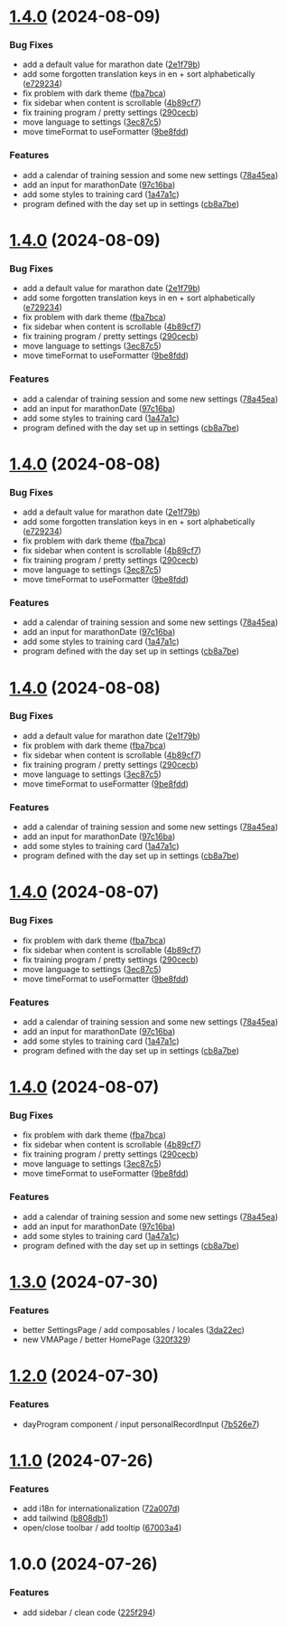 # [1.4.0](https://github.com/TheoLaperrouse/MarathonProgram/compare/v1.3.0...v1.4.0) (2024-08-09)

### Bug Fixes

-   add a default value for marathon date ([2e1f79b](https://github.com/TheoLaperrouse/MarathonProgram/commit/2e1f79b01f18668b307628f796b23ced4a69fa55))
-   add some forgotten translation keys in en + sort alphabetically ([e729234](https://github.com/TheoLaperrouse/MarathonProgram/commit/e7292344a32f8e37d71fde1f6546a82a0aad5599))
-   fix problem with dark theme ([fba7bca](https://github.com/TheoLaperrouse/MarathonProgram/commit/fba7bca06031a2876828b7961168c990e3cff513))
-   fix sidebar when content is scrollable ([4b89cf7](https://github.com/TheoLaperrouse/MarathonProgram/commit/4b89cf7541b1de7f4a9a27ffe3d11c9733373192))
-   fix training program / pretty settings ([290cecb](https://github.com/TheoLaperrouse/MarathonProgram/commit/290cecbfe7e633740194ff22b8a45b6f087f29b3))
-   move language to settings ([3ec87c5](https://github.com/TheoLaperrouse/MarathonProgram/commit/3ec87c552dab2ca9edb5d927742b9bbdafa013fc))
-   move timeFormat to useFormatter ([9be8fdd](https://github.com/TheoLaperrouse/MarathonProgram/commit/9be8fddc306329fda72754ede617b9ed0bd744d6))

### Features

-   add a calendar of training session and some new settings ([78a45ea](https://github.com/TheoLaperrouse/MarathonProgram/commit/78a45ead3c1fe7092dac7177d156f01465c8616e))
-   add an input for marathonDate ([97c16ba](https://github.com/TheoLaperrouse/MarathonProgram/commit/97c16bad5a892494f3e5c3d2e88b6bd98e690ae8))
-   add some styles to training card ([1a47a1c](https://github.com/TheoLaperrouse/MarathonProgram/commit/1a47a1ceb0694a00220e4265188487a62862c6fe))
-   program defined with the day set up in settings ([cb8a7be](https://github.com/TheoLaperrouse/MarathonProgram/commit/cb8a7be606aa2f5998a134560b62c66ac3f25843))

# [1.4.0](https://github.com/TheoLaperrouse/MarathonProgram/compare/v1.3.0...v1.4.0) (2024-08-09)

### Bug Fixes

-   add a default value for marathon date ([2e1f79b](https://github.com/TheoLaperrouse/MarathonProgram/commit/2e1f79b01f18668b307628f796b23ced4a69fa55))
-   add some forgotten translation keys in en + sort alphabetically ([e729234](https://github.com/TheoLaperrouse/MarathonProgram/commit/e7292344a32f8e37d71fde1f6546a82a0aad5599))
-   fix problem with dark theme ([fba7bca](https://github.com/TheoLaperrouse/MarathonProgram/commit/fba7bca06031a2876828b7961168c990e3cff513))
-   fix sidebar when content is scrollable ([4b89cf7](https://github.com/TheoLaperrouse/MarathonProgram/commit/4b89cf7541b1de7f4a9a27ffe3d11c9733373192))
-   fix training program / pretty settings ([290cecb](https://github.com/TheoLaperrouse/MarathonProgram/commit/290cecbfe7e633740194ff22b8a45b6f087f29b3))
-   move language to settings ([3ec87c5](https://github.com/TheoLaperrouse/MarathonProgram/commit/3ec87c552dab2ca9edb5d927742b9bbdafa013fc))
-   move timeFormat to useFormatter ([9be8fdd](https://github.com/TheoLaperrouse/MarathonProgram/commit/9be8fddc306329fda72754ede617b9ed0bd744d6))

### Features

-   add a calendar of training session and some new settings ([78a45ea](https://github.com/TheoLaperrouse/MarathonProgram/commit/78a45ead3c1fe7092dac7177d156f01465c8616e))
-   add an input for marathonDate ([97c16ba](https://github.com/TheoLaperrouse/MarathonProgram/commit/97c16bad5a892494f3e5c3d2e88b6bd98e690ae8))
-   add some styles to training card ([1a47a1c](https://github.com/TheoLaperrouse/MarathonProgram/commit/1a47a1ceb0694a00220e4265188487a62862c6fe))
-   program defined with the day set up in settings ([cb8a7be](https://github.com/TheoLaperrouse/MarathonProgram/commit/cb8a7be606aa2f5998a134560b62c66ac3f25843))

# [1.4.0](https://github.com/TheoLaperrouse/MarathonProgram/compare/v1.3.0...v1.4.0) (2024-08-08)

### Bug Fixes

-   add a default value for marathon date ([2e1f79b](https://github.com/TheoLaperrouse/MarathonProgram/commit/2e1f79b01f18668b307628f796b23ced4a69fa55))
-   add some forgotten translation keys in en + sort alphabetically ([e729234](https://github.com/TheoLaperrouse/MarathonProgram/commit/e7292344a32f8e37d71fde1f6546a82a0aad5599))
-   fix problem with dark theme ([fba7bca](https://github.com/TheoLaperrouse/MarathonProgram/commit/fba7bca06031a2876828b7961168c990e3cff513))
-   fix sidebar when content is scrollable ([4b89cf7](https://github.com/TheoLaperrouse/MarathonProgram/commit/4b89cf7541b1de7f4a9a27ffe3d11c9733373192))
-   fix training program / pretty settings ([290cecb](https://github.com/TheoLaperrouse/MarathonProgram/commit/290cecbfe7e633740194ff22b8a45b6f087f29b3))
-   move language to settings ([3ec87c5](https://github.com/TheoLaperrouse/MarathonProgram/commit/3ec87c552dab2ca9edb5d927742b9bbdafa013fc))
-   move timeFormat to useFormatter ([9be8fdd](https://github.com/TheoLaperrouse/MarathonProgram/commit/9be8fddc306329fda72754ede617b9ed0bd744d6))

### Features

-   add a calendar of training session and some new settings ([78a45ea](https://github.com/TheoLaperrouse/MarathonProgram/commit/78a45ead3c1fe7092dac7177d156f01465c8616e))
-   add an input for marathonDate ([97c16ba](https://github.com/TheoLaperrouse/MarathonProgram/commit/97c16bad5a892494f3e5c3d2e88b6bd98e690ae8))
-   add some styles to training card ([1a47a1c](https://github.com/TheoLaperrouse/MarathonProgram/commit/1a47a1ceb0694a00220e4265188487a62862c6fe))
-   program defined with the day set up in settings ([cb8a7be](https://github.com/TheoLaperrouse/MarathonProgram/commit/cb8a7be606aa2f5998a134560b62c66ac3f25843))

# [1.4.0](https://github.com/TheoLaperrouse/MarathonProgram/compare/v1.3.0...v1.4.0) (2024-08-08)

### Bug Fixes

-   add a default value for marathon date ([2e1f79b](https://github.com/TheoLaperrouse/MarathonProgram/commit/2e1f79b01f18668b307628f796b23ced4a69fa55))
-   fix problem with dark theme ([fba7bca](https://github.com/TheoLaperrouse/MarathonProgram/commit/fba7bca06031a2876828b7961168c990e3cff513))
-   fix sidebar when content is scrollable ([4b89cf7](https://github.com/TheoLaperrouse/MarathonProgram/commit/4b89cf7541b1de7f4a9a27ffe3d11c9733373192))
-   fix training program / pretty settings ([290cecb](https://github.com/TheoLaperrouse/MarathonProgram/commit/290cecbfe7e633740194ff22b8a45b6f087f29b3))
-   move language to settings ([3ec87c5](https://github.com/TheoLaperrouse/MarathonProgram/commit/3ec87c552dab2ca9edb5d927742b9bbdafa013fc))
-   move timeFormat to useFormatter ([9be8fdd](https://github.com/TheoLaperrouse/MarathonProgram/commit/9be8fddc306329fda72754ede617b9ed0bd744d6))

### Features

-   add a calendar of training session and some new settings ([78a45ea](https://github.com/TheoLaperrouse/MarathonProgram/commit/78a45ead3c1fe7092dac7177d156f01465c8616e))
-   add an input for marathonDate ([97c16ba](https://github.com/TheoLaperrouse/MarathonProgram/commit/97c16bad5a892494f3e5c3d2e88b6bd98e690ae8))
-   add some styles to training card ([1a47a1c](https://github.com/TheoLaperrouse/MarathonProgram/commit/1a47a1ceb0694a00220e4265188487a62862c6fe))
-   program defined with the day set up in settings ([cb8a7be](https://github.com/TheoLaperrouse/MarathonProgram/commit/cb8a7be606aa2f5998a134560b62c66ac3f25843))

# [1.4.0](https://github.com/TheoLaperrouse/MarathonProgram/compare/v1.3.0...v1.4.0) (2024-08-07)

### Bug Fixes

-   fix problem with dark theme ([fba7bca](https://github.com/TheoLaperrouse/MarathonProgram/commit/fba7bca06031a2876828b7961168c990e3cff513))
-   fix sidebar when content is scrollable ([4b89cf7](https://github.com/TheoLaperrouse/MarathonProgram/commit/4b89cf7541b1de7f4a9a27ffe3d11c9733373192))
-   fix training program / pretty settings ([290cecb](https://github.com/TheoLaperrouse/MarathonProgram/commit/290cecbfe7e633740194ff22b8a45b6f087f29b3))
-   move language to settings ([3ec87c5](https://github.com/TheoLaperrouse/MarathonProgram/commit/3ec87c552dab2ca9edb5d927742b9bbdafa013fc))
-   move timeFormat to useFormatter ([9be8fdd](https://github.com/TheoLaperrouse/MarathonProgram/commit/9be8fddc306329fda72754ede617b9ed0bd744d6))

### Features

-   add a calendar of training session and some new settings ([78a45ea](https://github.com/TheoLaperrouse/MarathonProgram/commit/78a45ead3c1fe7092dac7177d156f01465c8616e))
-   add an input for marathonDate ([97c16ba](https://github.com/TheoLaperrouse/MarathonProgram/commit/97c16bad5a892494f3e5c3d2e88b6bd98e690ae8))
-   add some styles to training card ([1a47a1c](https://github.com/TheoLaperrouse/MarathonProgram/commit/1a47a1ceb0694a00220e4265188487a62862c6fe))
-   program defined with the day set up in settings ([cb8a7be](https://github.com/TheoLaperrouse/MarathonProgram/commit/cb8a7be606aa2f5998a134560b62c66ac3f25843))

# [1.4.0](https://github.com/TheoLaperrouse/MarathonProgram/compare/v1.3.0...v1.4.0) (2024-08-07)

### Bug Fixes

-   fix problem with dark theme ([fba7bca](https://github.com/TheoLaperrouse/MarathonProgram/commit/fba7bca06031a2876828b7961168c990e3cff513))
-   fix sidebar when content is scrollable ([4b89cf7](https://github.com/TheoLaperrouse/MarathonProgram/commit/4b89cf7541b1de7f4a9a27ffe3d11c9733373192))
-   fix training program / pretty settings ([290cecb](https://github.com/TheoLaperrouse/MarathonProgram/commit/290cecbfe7e633740194ff22b8a45b6f087f29b3))
-   move language to settings ([3ec87c5](https://github.com/TheoLaperrouse/MarathonProgram/commit/3ec87c552dab2ca9edb5d927742b9bbdafa013fc))
-   move timeFormat to useFormatter ([9be8fdd](https://github.com/TheoLaperrouse/MarathonProgram/commit/9be8fddc306329fda72754ede617b9ed0bd744d6))

### Features

-   add a calendar of training session and some new settings ([78a45ea](https://github.com/TheoLaperrouse/MarathonProgram/commit/78a45ead3c1fe7092dac7177d156f01465c8616e))
-   add an input for marathonDate ([97c16ba](https://github.com/TheoLaperrouse/MarathonProgram/commit/97c16bad5a892494f3e5c3d2e88b6bd98e690ae8))
-   add some styles to training card ([1a47a1c](https://github.com/TheoLaperrouse/MarathonProgram/commit/1a47a1ceb0694a00220e4265188487a62862c6fe))
-   program defined with the day set up in settings ([cb8a7be](https://github.com/TheoLaperrouse/MarathonProgram/commit/cb8a7be606aa2f5998a134560b62c66ac3f25843))

# [1.3.0](https://github.com/TheoLaperrouse/MarathonProgram/compare/v1.2.0...v1.3.0) (2024-07-30)

### Features

-   better SettingsPage / add composables / locales ([3da22ec](https://github.com/TheoLaperrouse/MarathonProgram/commit/3da22ec65c4f2283f6e5b6ea0fa6b7ef84ad6600))
-   new VMAPage / better HomePage ([320f329](https://github.com/TheoLaperrouse/MarathonProgram/commit/320f329be80c3d667bec30212e646774275dfcb2))

# [1.2.0](https://github.com/TheoLaperrouse/MarathonProgram/compare/v1.1.0...v1.2.0) (2024-07-30)

### Features

-   dayProgram component / input personalRecordInput ([7b526e7](https://github.com/TheoLaperrouse/MarathonProgram/commit/7b526e79340030f71575bc2d7902b0caeb9634d3))

# [1.1.0](https://github.com/TheoLaperrouse/MarathonProgram/compare/v1.0.0...v1.1.0) (2024-07-26)

### Features

-   add i18n for internationalization ([72a007d](https://github.com/TheoLaperrouse/MarathonProgram/commit/72a007d1f6f9d5e1b0d4813c3d9894da7b0b5078))
-   add tailwind ([b808db1](https://github.com/TheoLaperrouse/MarathonProgram/commit/b808db1a1e2beea9840c74d4dfb2b1e8c11eebc8))
-   open/close toolbar / add tooltip ([67003a4](https://github.com/TheoLaperrouse/MarathonProgram/commit/67003a4515e6a0f0599d2506ee2bda9687e90633))

# 1.0.0 (2024-07-26)

### Features

-   add sidebar / clean code ([225f294](https://github.com/TheoLaperrouse/MarathonProgram/commit/225f294221b678d37f1d339a456acbb24e3d3c59))
